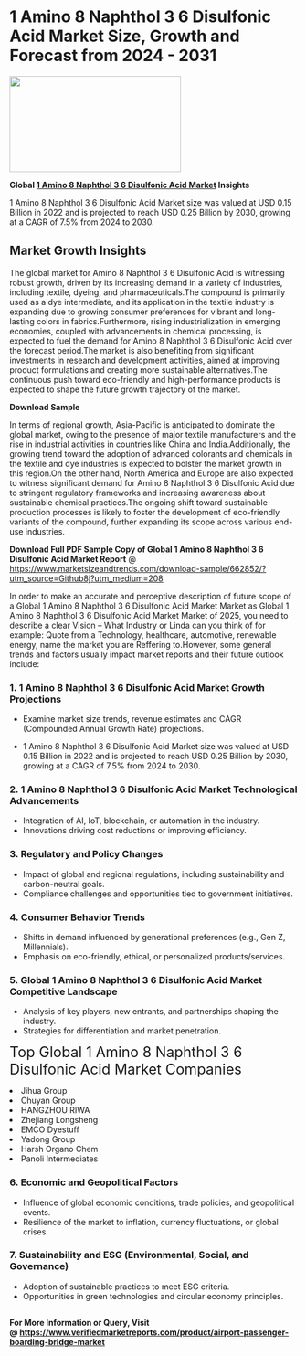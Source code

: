 <H1>1 Amino 8 Naphthol 3 6 Disulfonic Acid Market Size, Growth and Forecast from 2024 - 2031</H1><img class="aligncenter size-medium wp-image-584254" src="https://thirdeyenews.in/wp-content/uploads/2024/09/Global-Market-Research-300x168.jpeg" alt="" width="300" height="168" /><p><strong>Global&nbsp;<a href="https://www.marketsizeandtrends.com/download-sample/662852/?utm_source=Github8j?utm_medium=208">1 Amino 8 Naphthol 3 6 Disulfonic Acid Market</a> Insights</strong></p><p>1 Amino 8 Naphthol 3 6 Disulfonic Acid Market size was valued at USD 0.15 Billion in 2022 and is projected to reach USD 0.25 Billion by 2030, growing at a CAGR of 7.5% from 2024 to 2030.</p><p><h2>Market Growth Insights</h2> <p>The global market for Amino 8 Naphthol 3 6 Disulfonic Acid is witnessing robust growth, driven by its increasing demand in a variety of industries, including textile, dyeing, and pharmaceuticals.The compound is primarily used as a dye intermediate, and its application in the textile industry is expanding due to growing consumer preferences for vibrant and long-lasting colors in fabrics.Furthermore, rising industrialization in emerging economies, coupled with advancements in chemical processing, is expected to fuel the demand for Amino 8 Naphthol 3 6 Disulfonic Acid over the forecast period.The market is also benefiting from significant investments in research and development activities, aimed at improving product formulations and creating more sustainable alternatives.The continuous push toward eco-friendly and high-performance products is expected to shape the future growth trajectory of the market.</p> <p><strong>Download Sample</strong></p> <p>In terms of regional growth, Asia-Pacific is anticipated to dominate the global market, owing to the presence of major textile manufacturers and the rise in industrial activities in countries like China and India.Additionally, the growing trend toward the adoption of advanced colorants and chemicals in the textile and dye industries is expected to bolster the market growth in this region.On the other hand, North America and Europe are also expected to witness significant demand for Amino 8 Naphthol 3 6 Disulfonic Acid due to stringent regulatory frameworks and increasing awareness about sustainable chemical practices.The ongoing shift toward sustainable production processes is likely to foster the development of eco-friendly variants of the compound, further expanding its scope across various end-use industries.<p><span class=""><strong>Download Full PDF Sample Copy of Global 1 Amino 8 Naphthol 3 6 Disulfonic Acid Market Report</strong> @ <a href="https://www.marketsizeandtrends.com/download-sample/662852/?utm_source=Github8j?utm_medium=208" target="_blank">https://www.marketsizeandtrends.com/download-sample/662852/?utm_source=Github8j?utm_medium=208</a></span></p><p>In order to make an accurate and perceptive description of future scope of a Global&nbsp;1 Amino 8 Naphthol 3 6 Disulfonic Acid Market Market as Global&nbsp;1 Amino 8 Naphthol 3 6 Disulfonic Acid Market Market of 2025, you need to describe a clear Vision &ndash; What Industry or Linda can you think of for example: Quote from a Technology, healthcare, automotive, renewable energy, name the market you are Reffering to.However, some general trends and factors usually impact market reports and their future outlook include:</p><h3>1.&nbsp;<strong>1 Amino 8 Naphthol 3 6 Disulfonic Acid Market Growth Projections</strong></h3><ul><li>Examine market size trends, revenue estimates and CAGR (Compounded Annual Growth Rate) projections.</li><li><p>1 Amino 8 Naphthol 3 6 Disulfonic Acid Market size was valued at USD 0.15 Billion in 2022 and is projected to reach USD 0.25 Billion by 2030, growing at a CAGR of 7.5% from 2024 to 2030.</p></li></ul><h3>2.&nbsp;<strong>1 Amino 8 Naphthol 3 6 Disulfonic Acid Market Technological Advancements</strong></h3><ul><li>Integration of AI, IoT, blockchain, or automation in the industry.</li><li>Innovations driving cost reductions or improving efficiency.</li></ul><h3>3.&nbsp;<strong>Regulatory and Policy Changes</strong></h3><ul><li>Impact of global and regional regulations, including sustainability and carbon-neutral goals.</li><li>Compliance challenges and opportunities tied to government initiatives.</li></ul><h3>4.&nbsp;<strong>Consumer Behavior Trends</strong></h3><ul><li>Shifts in demand influenced by generational preferences (e.g., Gen Z, Millennials).</li><li>Emphasis on eco-friendly, ethical, or personalized products/services.</li></ul><h3>5.&nbsp;<strong>Global 1 Amino 8 Naphthol 3 6 Disulfonic Acid Market Competitive Landscape</strong></h3><ul><li>Analysis of key players, new entrants, and partnerships shaping the industry.</li><li>Strategies for differentiation and market penetration.</li></ul><p data-pm-slice="1 1 []"><span style="color: inherit; font-family: inherit; font-size: 25px;">Top Global 1 Amino 8 Naphthol 3 6 Disulfonic Acid Market Companies</span></p><div class="" data-test-id=""><p><li>Jihua Group</li><li> Chuyan Group</li><li> HANGZHOU RIWA</li><li> Zhejiang Longsheng</li><li> EMCO Dyestuff</li><li> Yadong Group</li><li> Harsh Organo Chem</li><li> Panoli Intermediates</li></p></div><h3>6.&nbsp;<strong>Economic and Geopolitical Factors</strong></h3><ul><li>Influence of global economic conditions, trade policies, and geopolitical events.</li><li>Resilience of the market to inflation, currency fluctuations, or global crises.</li></ul><h3>7.&nbsp;<strong>Sustainability and ESG (Environmental, Social, and Governance)</strong></h3><ul><li>Adoption of sustainable practices to meet ESG criteria.</li><li>Opportunities in green technologies and circular economy principles.</li></ul><h2><strong style="font-size: 14px;">For More Information or Query, Visit @&nbsp;</strong><a style="background-color: #ffffff; font-size: 14px;" href="https://www.marketsizeandtrends.com/report/1-amino-8-naphthol-3-6-disulfonic-acid-market/" target="_blank">https://www.verifiedmarketreports.com/product/airport-passenger-boarding-bridge-market</a></h2>
